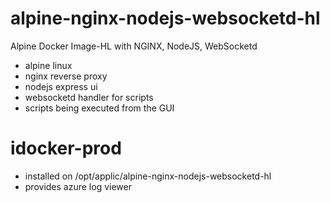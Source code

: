 # alpine-nginx-nodejs-websocketd-hl
Alpine Docker Image-HL with NGINX, NodeJS, WebSocketd

* alpine linux
* nginx reverse proxy
* nodejs express ui
* websocketd handler for scripts
* scripts being executed from the GUI


# idocker-prod
* installed on /opt/applic/alpine-nginx-nodejs-websocketd-hl
* provides azure log viewer


